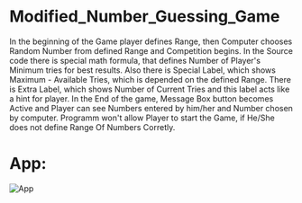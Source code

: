 # Modified_Number_Guessing_Game

In the beginning of the Game player defines Range, then Computer chooses Random Number from defined Range and Competition begins.
In the Source code there is special math formula, that defines Number of Player's Minimum tries for best results. Also there is Special 
Label, which shows Maximum - Available Tries, which is depended on the defined Range. There is Extra Label, which shows Number of
Current Tries and this label acts like a hint for player.
In the End of the game, Message Box button becomes Active and Player can see Numbers entered by him/her and Number chosen by computer.
Programm won't allow Player to start the Game, if He/She does not define Range Of Numbers Corretly.

# App:

![App](https://user-images.githubusercontent.com/106172218/178321523-3bae3adb-ba37-490a-8de1-5fe89fc51111.jpg)
